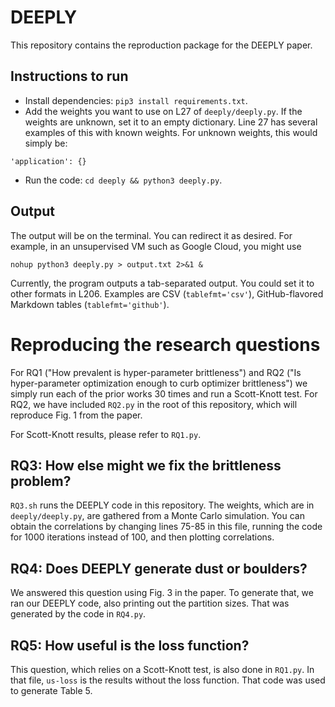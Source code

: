 # DEEPLY

This repository contains the reproduction package for the DEEPLY paper.

## Instructions to run

* Install dependencies: `pip3 install requirements.txt`.
* Add the weights you want to use on L27 of `deeply/deeply.py`. If the weights are unknown, set it to an empty dictionary. Line 27 has several examples of this with known weights. For unknown weights, this would simply be:
```{py}
'application': {}
```
* Run the code: `cd deeply && python3 deeply.py`.

## Output

The output will be on the terminal. You can redirect it as desired. For example, in an unsupervised VM such as Google Cloud, you might use

```{sh}
nohup python3 deeply.py > output.txt 2>&1 &
```

Currently, the program outputs a tab-separated output. You could set it to other formats in L206. Examples are CSV (`tablefmt='csv'`), GitHub-flavored Markdown tables (`tablefmt='github'`).

# Reproducing the research questions

For RQ1 ("How prevalent is hyper-parameter brittleness") and RQ2 ("Is hyper-parameter optimization enough to curb optimizer brittleness") we simply run each of the prior works 30 times and run a Scott-Knott test. For RQ2, we have included `RQ2.py` in the root of this repository, which will reproduce Fig. 1 from the paper.

For Scott-Knott results, please refer to `RQ1.py`.

## RQ3: How else might we fix the brittleness problem?

`RQ3.sh` runs the DEEPLY code in this repository. The weights, which are in `deeply/deeply.py`, are gathered from a Monte Carlo simulation. You can obtain the correlations by changing lines 75-85 in this file, running the code for 1000 iterations instead of 100, and then plotting correlations.

## RQ4: Does DEEPLY generate dust or boulders?

We answered this question using Fig. 3 in the paper. To generate that, we ran our DEEPLY code, also printing out the partition sizes. That was generated by the code in `RQ4.py`.

## RQ5: How useful is the loss function?

This question, which relies on a Scott-Knott test, is also done in `RQ1.py`. In that file, `us-loss` is the results without the loss function. That code was used to generate Table 5.